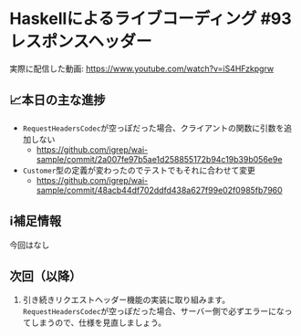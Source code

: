 # Haskellによるライブコーディング #93 レスポンスヘッダー

実際に配信した動画: <https://www.youtube.com/watch?v=iS4HFzkpgrw>

## 📈本日の主な進捗

- `RequestHeadersCodec`が空っぽだった場合、クライアントの関数に引数を追加しない
    - <https://github.com/igrep/wai-sample/commit/2a007fe97b5ae1d258855172b94c19b39b056e9e>
- `Customer`型の定義が変わったのでテストでもそれに合わせて変更
    - <https://github.com/igrep/wai-sample/commit/48acb44df702ddfd438a627f99e02f0985fb7960>

## ℹ️補足情報

今回はなし

## 次回（以降）

1. 引き続きリクエストヘッダー機能の実装に取り組みます。`RequestHeadersCodec`が空っぽだった場合、サーバー側で必ずエラーになってしまうので、仕様を見直しましょう。
